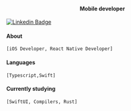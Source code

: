 <h4 align="center">Mobile developer</h4>

   [![Linkedin Badge](https://img.shields.io/badge/-@josymarss-black?style=flat-square&labelColor=white&logo=linkedin&logoColor=black&link=https://www.linkedin.com/in/josemar-silva-550b38124/)](https://www.linkedin.com/in/josemar-silva-550b38124/) 

#### About
   `[iOS Developer, React Native Developer]`

#### Languages
   `[Typescript,Swift]`

#### Currently studying
   `[SwiftUI, Compilers, Rust]`

    
